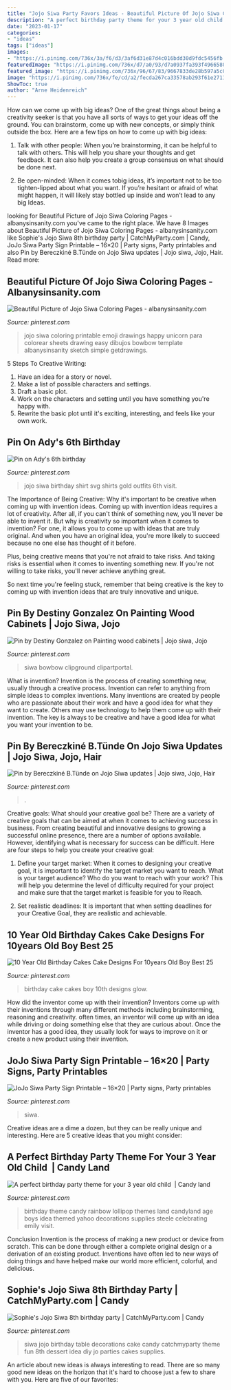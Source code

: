 ```yaml
---
title: "Jojo Siwa Party Favors Ideas - Beautiful Picture Of Jojo Siwa Coloring Pages"
description: "A perfect birthday party theme for your 3 year old child ️"
date: "2023-01-17"
categories:
- "ideas"
tags: ["ideas"]
images:
- "https://i.pinimg.com/736x/3a/f6/d3/3af6d31e87d4c016bdd30d9fdc5456fb.jpg"
featuredImage: "https://i.pinimg.com/736x/d7/a0/93/d7a0937fa393f4966580dc9a7c7252f2.jpg"
featured_image: "https://i.pinimg.com/736x/96/67/83/9667833de28b597a5c085a2229d785b8--lollipop-birthday-birthday-party-themes.jpg"
image: "https://i.pinimg.com/736x/fe/cd/a2/fecda267ca33578ab293f61e2711bb79.jpg"
ShowToc: true
author: "Arne Heidenreich"
---
```



How can we come up with big ideas?
One of the great things about being a creativity seeker is that you have all sorts of ways to get your ideas off the ground. You can brainstorm, come up with new concepts, or simply think outside the box. Here are a few tips on how to come up with big ideas:
1) Talk with other people: When you’re brainstorming, it can be helpful to talk with others. This will help you share your thoughts and get feedback. It can also help you create a group consensus on what should be done next.

2) Be open-minded: When it comes tobig ideas, it’s important not to be too tighten-lipped about what you want. If you’re hesitant or afraid of what might happen, it will likely stay bottled up inside and won’t lead to any big Ideas.

	

		
looking for Beautiful Picture of Jojo Siwa Coloring Pages - albanysinsanity.com you've came to the right place. We have 8 Images about Beautiful Picture of Jojo Siwa Coloring Pages - albanysinsanity.com like Sophie&#039;s Jojo Siwa 8th birthday party | CatchMyParty.com | Candy, JoJo Siwa Party Sign Printable – 16×20 | Party signs, Party printables and also Pin by Bereczkiné B.Tünde on Jojo Siwa updates | Jojo siwa, Jojo, Hair. Read more:
		
    
## Beautiful Picture Of Jojo Siwa Coloring Pages - Albanysinsanity.com

<img loading=lazy src="https://i.pinimg.com/736x/3a/f6/d3/3af6d31e87d4c016bdd30d9fdc5456fb.jpg" onerror="this.onerror=null;this.src='https://tse4.mm.bing.net/th?id=OIP.e7P6VzcZJHCCI1wVNu_99gHaFj&amp;pid=15.1';" alt="Beautiful Picture of Jojo Siwa Coloring Pages - albanysinsanity.com">

_Source: pinterest.com_

>jojo siwa coloring printable emoji drawings happy unicorn para colorear sheets drawing easy dibujos bowbow template albanysinsanity sketch simple getdrawings. 

	

5 Steps To Creative Writing:
1. Have an idea for a story or novel.
2. Make a list of possible characters and settings.
3. Draft a basic plot.
4. Work on the characters and setting until you have something you're happy with.
5. Rewrite the basic plot until it's exciting, interesting, and feels like your own work.

    
## Pin On Ady&#039;s 6th Birthday

<img loading=lazy src="https://i.pinimg.com/736x/97/8d/31/978d31183838c296ac8458521c2bc294.jpg" onerror="this.onerror=null;this.src='https://tse1.mm.bing.net/th?id=OIP.BripOM_LWtdDt-l6INJRZgHaHa&amp;pid=15.1';" alt="Pin on Ady&#039;s 6th birthday">

_Source: pinterest.com_

>jojo siwa birthday shirt svg shirts gold outfits 6th visit. 

	

The Importance of Being Creative: Why it's important to be creative when coming up with invention ideas.
Coming up with invention ideas requires a lot of creativity. After all, if you can't think of something new, you'll never be able to invent it.
But why is creativity so important when it comes to invention? For one, it allows you to come up with ideas that are truly original. And when you have an original idea, you're more likely to succeed because no one else has thought of it before.

Plus, being creative means that you're not afraid to take risks. And taking risks is essential when it comes to inventing something new. If you're not willing to take risks, you'll never achieve anything great.

So next time you're feeling stuck, remember that being creative is the key to coming up with invention ideas that are truly innovative and unique.

    
## Pin By Destiny Gonzalez On Painting Wood Cabinets | Jojo Siwa, Jojo

<img loading=lazy src="https://i.pinimg.com/736x/d7/a0/93/d7a0937fa393f4966580dc9a7c7252f2.jpg" onerror="this.onerror=null;this.src='https://tse4.mm.bing.net/th?id=OIP.nM77pK3xk3csABMYL6kwFQHaE4&amp;pid=15.1';" alt="Pin by Destiny Gonzalez on Painting wood cabinets | Jojo siwa, Jojo">

_Source: pinterest.com_

>siwa bowbow clipground clipartportal. 

	

What is invention?
Invention is the process of creating something new, usually through a creative process. Invention can refer to anything from simple ideas to complex inventions. Many inventions are created by people who are passionate about their work and have a good idea for what they want to create. Others may use technology to help them come up with their invention. The key is always to be creative and have a good idea for what you want your invention to be.

    
## Pin By Bereczkiné B.Tünde On Jojo Siwa Updates | Jojo Siwa, Jojo, Hair

<img loading=lazy src="https://i.pinimg.com/736x/1e/e7/20/1ee720a269bbb3e0b64c7f381844efcc--jojo-siwa-hair.jpg" onerror="this.onerror=null;this.src='https://tse2.mm.bing.net/th?id=OIP.PdCdVGY58BlGMQvpp3qQmwHaHa&amp;pid=15.1';" alt="Pin by Bereczkiné B.Tünde on Jojo Siwa updates | Jojo siwa, Jojo, Hair">

_Source: pinterest.com_

>. 

	

Creative goals: What should your creative goal be?
There are a variety of creative goals that can be aimed at when it comes to achieving success in business. From creating beautiful and innovative designs to growing a successful online presence, there are a number of options available. However, identifying what is necessary for success can be difficult. Here are four steps to help you create your creative goal:
1. Define your target market: When it comes to designing your creative goal, it is important to identify the target market you want to reach. What is your target audience? Who do you want to reach with your work? This will help you determine the level of difficulty required for your project and make sure that the target market is feasible for you to Reach.

2. Set realistic deadlines: It is important that when setting deadlines for your Creative Goal, they are realistic and achievable.

    
## 10 Year Old Birthday Cakes Cake Designs For 10years Old Boy Best 25

<img loading=lazy src="https://i.pinimg.com/736x/fe/cd/a2/fecda267ca33578ab293f61e2711bb79.jpg" onerror="this.onerror=null;this.src='https://tse2.mm.bing.net/th?id=OIP.S9USc0K1N079IqmX08BocwHaLm&amp;pid=15.1';" alt="10 Year Old Birthday Cakes Cake Designs For 10years Old Boy Best 25">

_Source: pinterest.com_

>birthday cake cakes boy 10th designs glow. 

	

How did the inventor come up with their invention?
Inventors come up with their inventions through many different methods including brainstorming, reasoning and creativity. often times, an inventor will come up with an idea while driving or doing something else that they are curious about. Once the inventor has a good idea, they usually look for ways to improve on it or create a new product using their invention.

    
## JoJo Siwa Party Sign Printable – 16×20 | Party Signs, Party Printables

<img loading=lazy src="https://i.pinimg.com/736x/dc/19/90/dc199079a6fe2dd9d1bce419f0e4fbdf.jpg" onerror="this.onerror=null;this.src='https://tse2.mm.bing.net/th?id=OIP.6j48WlbxThanYLVDlMKaqQHaHa&amp;pid=15.1';" alt="JoJo Siwa Party Sign Printable – 16×20 | Party signs, Party printables">

_Source: pinterest.com_

>siwa. 

	

Creative ideas are a dime a dozen, but they can be really unique and interesting. Here are 5 creative ideas that you might consider: 

    
## A Perfect Birthday Party Theme For Your 3 Year Old Child ️ | Candy Land

<img loading=lazy src="https://i.pinimg.com/736x/96/67/83/9667833de28b597a5c085a2229d785b8--lollipop-birthday-birthday-party-themes.jpg" onerror="this.onerror=null;this.src='https://tse4.mm.bing.net/th?id=OIP._8I0NnYus9GE3buG_Ug8sAHaHk&amp;pid=15.1';" alt="A perfect birthday party theme for your 3 year old child ️ | Candy land">

_Source: pinterest.com_

>birthday theme candy rainbow lollipop themes land candyland age boys idea themed yahoo decorations supplies steele celebrating emily visit. 

	

Conclusion
Invention is the process of making a new product or device from scratch. This can be done through either a complete original design or a derivation of an existing product. Inventions have often led to new ways of doing things and have helped make our world more efficient, colorful, and delicious.

    
## Sophie&#039;s Jojo Siwa 8th Birthday Party | CatchMyParty.com | Candy

<img loading=lazy src="https://i.pinimg.com/736x/f5/8b/33/f58b336ad5e9c867deeb0192d7cdc8ee.jpg" onerror="this.onerror=null;this.src='https://tse3.mm.bing.net/th?id=OIP.4aDo9rxhfFIgO2LL0wHiJAHaLE&amp;pid=15.1';" alt="Sophie&#039;s Jojo Siwa 8th birthday party | CatchMyParty.com | Candy">

_Source: pinterest.com_

>siwa jojo birthday table decorations cake candy catchmyparty theme fun 8th dessert idea diy jo parties cakes supplies. 

	

An article about new ideas is always interesting to read. There are so many good new ideas on the horizon that it's hard to choose just a few to share with you. Here are five of our favorites: 

